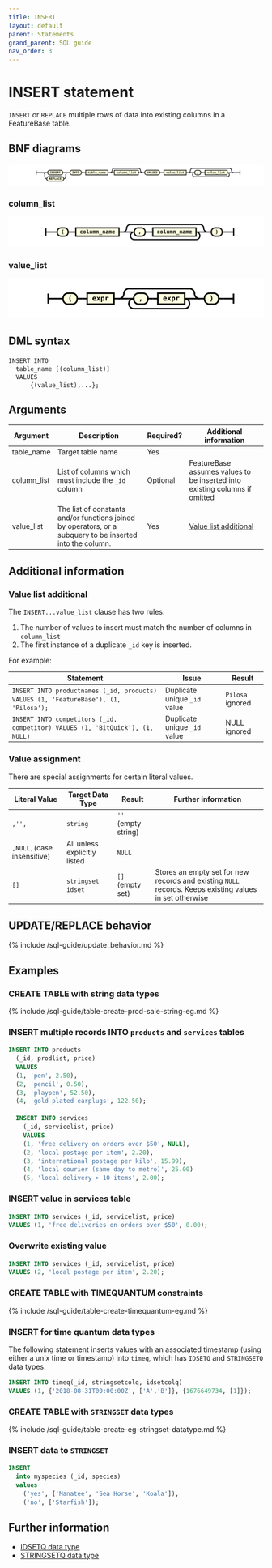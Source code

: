 ```yaml
---
title: INSERT
layout: default
parent: Statements
grand_parent: SQL guide
nav_order: 3
---
```


# INSERT statement

`INSERT` or `REPLACE` multiple rows of data into existing columns in a FeatureBase table.

## BNF diagrams

![expr](/assets/images/sql-guide/insert_stmt.svg)

### column_list
![expr](/assets/images/sql-guide/column_list.svg)

### value_list
![expr](/assets/images/sql-guide/value_list.svg)

## DML syntax

```
INSERT INTO
  table_name [(column_list)]
  VALUES
      {(value_list),...};
```

## Arguments

| Argument | Description | Required? | Additional information |
|---|---|---|---|
| table_name | Target table name | Yes |  |
| column_list | List of columns which must include the `_id` column | Optional | FeatureBase assumes values to be inserted into existing columns if omitted |
| value_list | The list of constants and/or functions joined by operators, or a subquery to be inserted into the column. | Yes | [Value list additional](#value-list-additional) |

## Additional information

### Value list additional

The `INSERT...value_list` clause has two rules:
1. The number of values to insert must match the number of columns in `column_list`
2. The first instance of a duplicate `_id` key is inserted.

For example:

| Statement | Issue | Result |
|---|---|---|
| `INSERT INTO productnames (_id, products) VALUES (1, 'FeatureBase'), (1, 'Pilosa');` | Duplicate unique `_id` value | `Pilosa` ignored |
| `INSERT INTO competitors (_id, competitor) VALUES (1, 'BitQuick'), (1, NULL)` | Duplicate unique `_id` value | NULL ignored |

<!-- ORIGINAL DESCRIPTION KEPT UNTIL @mcloutier reviews rewrite above via Slack conversation
### Value list warning

{: .warning}
FeatureBase recommends limiting INSERT statements to **one record per key** to avoid unexpected results.

INSERT statement inconsistencies:
* may occur when a single statement contains multiple records that share the same key, and
* known to occur when a field is being set to both NULL and non-NULL values for a given key
--->
### Value assignment

There are special assignments for certain literal values.

| Literal Value | Target Data Type | Result | Further information |
|---|---|---|---|
| `,'',` | `string`| `''` (empty string) | |
| `,NULL,`(case insensitive) | All unless explicitly listed | `NULL`| |
| `[]` | `stringset` <br/>`idset` | `[]` (empty set) | Stores an empty set for new records and existing `NULL` records. Keeps existing values in set otherwise |

## UPDATE/REPLACE behavior

{% include /sql-guide/update_behavior.md %}

## Examples

### CREATE TABLE with string data types

{% include /sql-guide/table-create-prod-sale-string-eg.md %}

### INSERT multiple records INTO `products` and `services` tables

```sql
INSERT INTO products
  (_id, prodlist, price)
  VALUES
  (1, 'pen', 2.50),
  (2, 'pencil', 0.50),
  (3, 'playpen', 52.50),
  (4, 'gold-plated earplugs', 122.50);

  INSERT INTO services
    (_id, servicelist, price)
    VALUES
    (1, 'free delivery on orders over $50', NULL),
    (2, 'local postage per item', 2.20),
    (3, 'international postage per kilo', 15.99),
    (4, 'local courier (same day to metro)', 25.00)
    (5, 'local delivery > 10 items', 2.00);
```

### INSERT value in services table

```sql
INSERT INTO services (_id, servicelist, price)
VALUES (1, 'free deliveries on orders over $50', 0.00);
```

### Overwrite existing value

```sql
INSERT INTO services (_id, servicelist, price)
VALUES (2, 'local postage per item', 2.20);
```

### CREATE TABLE with TIMEQUANTUM constraints

{% include /sql-guide/table-create-timequantum-eg.md %}

### INSERT for time quantum data types

The following statement inserts values with an associated timestamp (using either a unix time or timestamp) into `timeq`,  which has `IDSETQ` and `STRINGSETQ` data types.

```sql
INSERT INTO timeq(_id, stringsetcolq, idsetcolq)
VALUES (1, {'2018-08-31T00:00:00Z', ['A','B']}, {1676649734, [1]});
```

### CREATE TABLE with `STRINGSET` data types

{% include /sql-guide/table-create-eg-stringset-datatype.md %}

### INSERT data to `STRINGSET`

```sql
INSERT
  into myspecies (_id, species)
  values
    ('yes', ['Manatee', 'Sea Horse', 'Koala']),
    ('no', ['Starfish']);
```

## Further information

* [IDSETQ data type](/docs/sql-guide/data-types/data-type-idsetq)
* [STRINGSETQ data type](/docs/sql-guide/data-types/data-type-stringsetq)
